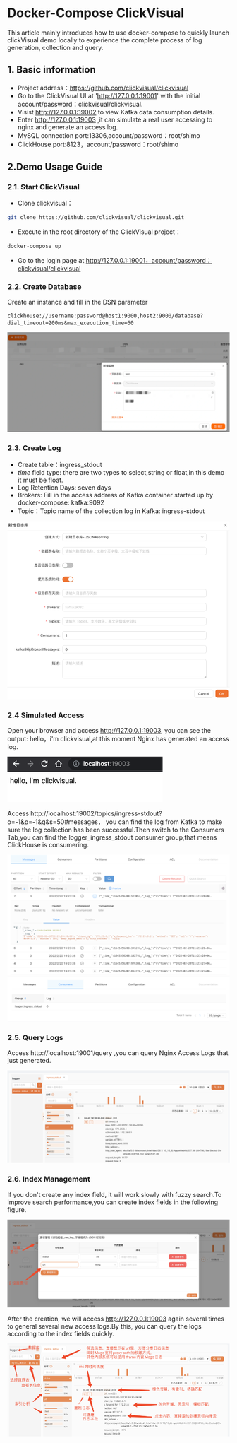 # Docker-Compose ClickVisual

This article mainly introduces how to use docker-compose to quickly launch clickVisual demo locally to experience the complete process of log generation, collection and query.

## 1. Basic information
- Project address：https://github.com/clickvisual/clickvisual
- Go to the ClickVisual UI at 'http://127.0.0.1:19001' with the initial account/password：clickvisual/clickvisual.
- Visist http://127.0.0.1:19002 to view Kafka data consumption details.
- Enter http://127.0.0.1:19003 ,it can simulate a real user accessing to nginx and generate an access log.
- MySQL connection port:13306,account/password：root/shimo
- ClickHouse port:8123，account/password：root/shimo


## 2.Demo Usage Guide
### 2.1. Start ClickVisual
- Clone clickvisual：
```bash
git clone https://github.com/clickvisual/clickvisual.git
```
- Execute in the root directory of the ClickVisual project：
```bash
docker-compose up
```
- Go to the login page at http://127.0.0.1:19001，account/password：clickvisual/clickvisual

### 2.2. Create Database
Create an instance and fill in the DSN parameter
```param
clickhouse://username:password@host1:9000,host2:9000/database?dial_timeout=200ms&max_execution_time=60
```
![img.png](../../../images/create-database.png)

### 2.3. Create Log
- Create table：ingress_stdout
- _time_ field type: there are two types to select,string or float,in this demo it must be float.
- Log Retention Days: seven days
- Brokers: Fill in the access address of Kafka container started up by docker-compose: kafka:9092
 - Topic：Topic name of the collection log in Kafka: ingress-stdout

![img.png](../../../images/table-create.png)

### 2.4 Simulated Access
Open your browser and access http://127.0.0.1:19003, you can see the output: hello，i'm clickvisual,at this moment Nginx has generated an access log.

![img.png](../../../images/simulation-access.png)

Access http://localhost:19002/topics/ingress-stdout?o=-1&p=-1&q&s=50#messages， you can find the log from Kafka to make sure the log collection has been successful.Then switch to the Consumers Tab,you can find the logger_ingress_stdout consumer group,that means ClickHouse is consumering.

![img.png](../../../images/kafka-data.png)
![img.png](../../../images/kafka-consume.png)

### 2.5. Query Logs
Access http://localhost:19001/query ,you can query Nginx Access Logs that just generated.

![img.png](../../../images/table-query.png)

### 2.6. Index Management
If you don't create any index field, it will work slowly with fuzzy search.To improve search performance,you can create index fields in the following figure.

![img.png](../../../images/increase-index.png)

After the creation, we will access http://127.0.0.1:19003 again several times to  general several new access logs.By this, you can query the logs according to the index fields quickly.

![img.png](../../../images/overall-introduction.png)
